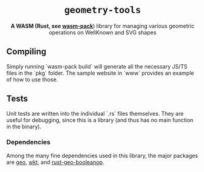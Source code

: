 <div align="center">

  <h1><code>geometry-tools</code></h1>

  <strong>A WASM (Rust, see <a href="https://github.com/rustwasm/wasm-pack">wasm-pack</a></strong>) library for managing various geometric operations on WellKnown and SVG shapes 

</div>

  <h2>Compiling</h2>
  <p>Simply running `wasm-pack build` will generate all the necessary JS/TS files in the `pkg` folder.  The sample website in `www` provides an example of how to use those.</p>

  <h2>Tests</h2>
  <p>Unit tests are written into the individual `.rs` files themselves. They are useful for debugging, since this is a library (and thus has no main function in the binary).</p>

  <h3>Dependencies</h3>
  <p>Among the many fine dependencies used in this library, the major packages are <a href="https://github.com/georust/geo">geo</a>, <a href="https://github.com/georust/wkt">wkt</a>, and <a href="https://github.com/21re/rust-geo-booleanop">rust-geo-booleanop</a>.</p>
